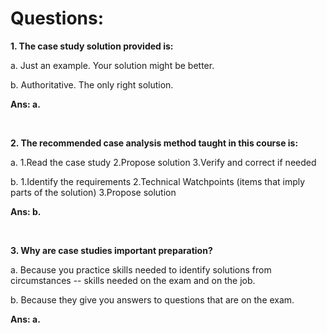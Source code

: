 # Questions:

**1. The case study solution provided is:**

a. Just an example. Your solution might be better.

b. Authoritative. The only right solution.

**Ans: a.**

<br/>

**2. The recommended case analysis method taught in this course is:**

a. 1.Read the case study
2.Propose solution
3.Verify and correct if needed

b. 1.Identify the requirements
2.Technical Watchpoints (items that imply parts of the solution)
3.Propose solution

**Ans: b.**

<br/>

**3. Why are case studies important preparation?**

a. Because you practice skills needed to identify solutions from circumstances -- skills needed on the exam and on the job.

b. Because they give you answers to questions that are on the exam.

**Ans: a.**

<br/>
